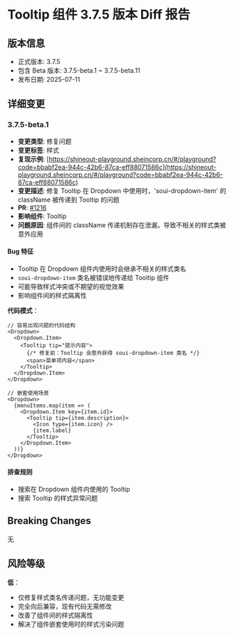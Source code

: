 # Tooltip 组件 3.7.5 版本 Diff 报告

## 版本信息
- 正式版本: 3.7.5
- 包含 Beta 版本: 3.7.5-beta.1 ~ 3.7.5-beta.11
- 发布日期: 2025-07-11

## 详细变更

### 3.7.5-beta.1
- **变更类型**: 修复问题
- **变更标签**: 样式
- **复现示例**: [https://shineout-playground.sheincorp.cn/#/playground?code=bbabf2ea-944c-42b6-87ca-eff88071586c](https://shineout-playground.sheincorp.cn/#/playground?code=bbabf2ea-944c-42b6-87ca-eff88071586c)
- **变更描述**: 修复 Tooltip 在 Dropdown 中使用时，'soui-dropdown-item' 的 className 被传递到 Tooltip 的问题
- **PR**: [#1216](https://github.com/sheinsight/shineout-next/pull/1216)
- **影响组件**: Tooltip
- **问题原因**: 组件间的 className 传递机制存在泄漏，导致不相关的样式类被意外应用

#### Bug 特征
- Tooltip 在 Dropdown 组件内使用时会继承不相关的样式类名
- `soui-dropdown-item` 类名被错误地传递给 Tooltip 组件
- 可能导致样式冲突或不期望的视觉效果
- 影响组件间的样式隔离性

**代码模式**：
```tsx
// 容易出现问题的代码结构
<Dropdown>
  <Dropdown.Item>
    <Tooltip tip="提示内容">
      {/* 修复前：Tooltip 会意外获得 soui-dropdown-item 类名 */}
      <span>菜单项内容</span>
    </Tooltip>
  </Dropdown.Item>
</Dropdown>

// 嵌套使用场景
<Dropdown>
  {menuItems.map(item => (
    <Dropdown.Item key={item.id}>
      <Tooltip tip={item.description}>
        <Icon type={item.icon} />
        {item.label}
      </Tooltip>
    </Dropdown.Item>
  ))}
</Dropdown>
```

#### 排查规则
- 搜索在 Dropdown 组件内使用的 Tooltip
- 搜索 Tooltip 的样式异常问题

## Breaking Changes

无

## 风险等级

**低**：
- 仅修复样式类名传递问题，无功能变更
- 完全向后兼容，现有代码无需修改
- 改善了组件间的样式隔离性
- 解决了组件嵌套使用时的样式污染问题